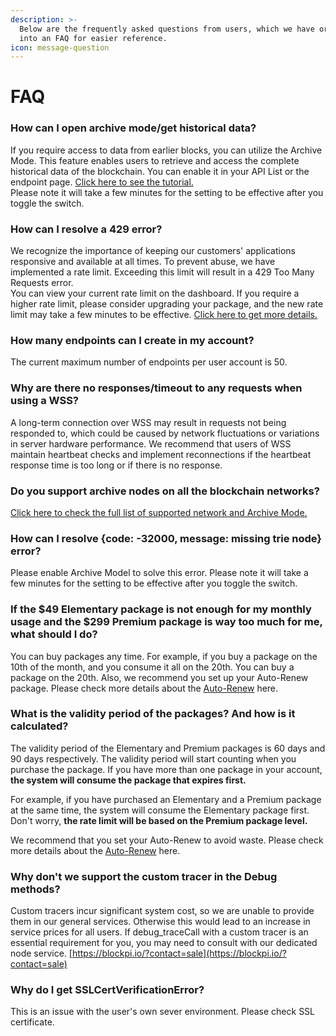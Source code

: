 ```yaml
---
description: >-
  Below are the frequently asked questions from users, which we have organized
  into an FAQ for easier reference.
icon: message-question
---
```


# FAQ

### **How can I open archive mode/get historical data?**

If you require access to data from earlier blocks, you can utilize the Archive Mode. This feature enables users to retrieve and access the complete historical data of the blockchain. You can enable it in your API List or the endpoint page. [Click here to see the tutorial.](../basic-tutorials/api-key/customize-endpoint-advanced-features.md)\
Please note it will take a few minutes for the setting to be effective after you toggle the switch.

### **How can I resolve a 429 error?**

We recognize the importance of keeping our customers' applications responsive and available at all times. To prevent abuse, we have implemented a rate limit. Exceeding this limit will result in a 429 Too Many Requests error.\
You can view your current rate limit on the dashboard. If you require a higher rate limit, please consider upgrading your package, and the new rate limit may take a few minutes to be effective. [Click here to get more details.](../pricing/pricing-and-rate-limit.md)

### **How many endpoints can I create in my account?**

The current maximum number of endpoints per user account is 50.

### **Why are there no responses/timeout to any requests when using a WSS?**

A long-term connection over WSS may result in requests not being responded to, which could be caused by network fluctuations or variations in server hardware performance. We recommend that users of WSS maintain heartbeat checks and implement reconnections if the heartbeat response time is too long or if there is no response.

### **Do you support archive nodes on all the blockchain networks?**

[Click here to check the full list of supported network and Archive Mode.](../build/supported-networks-and-advanced-features.md)

### **How can I resolve {code: -32000, message: missing trie node} error?**

Please enable Archive Model to solve this error. Please note it will take a few minutes for the setting to be effective after you toggle the switch.

### **If the $49 Elementary package is not enough for my monthly usage and the $299 Premium package is way too much for me, what should I do?**

You can buy packages any time. For example, if you buy a package on the 10th of the month, and you consume it all on the 20th. You can buy a package on the 20th. Also, we recommend you set up your Auto-Renew package. Please check more details about the [Auto-Renew](../pricing/auto-scaling-and-pay-as-you-go.md) here.

### **What is the validity period of the packages? And how is it calculated?**

The validity period of the Elementary and Premium packages is 60 days and 90 days respectively. The validity period will start counting when you purchase the package. If you have more than one package in your account, **the system will consume the package that expires first.**

For example, if you have purchased an Elementary and a Premium package at the same time, the system will consume the Elementary package first. Don't worry, **the rate limit will be based on the Premium package level.**

We recommend that you set your Auto-Renew to avoid waste. Please check more details about the [Auto-Renew](../pricing/auto-scaling-and-pay-as-you-go.md) here.

### **Why don't we support the custom tracer in the Debug methods?**

Custom tracers incur significant system cost, so we are unable to provide them in our general services. Otherwise this would lead to an increase in service prices for all users. If debug\_traceCall with a custom tracer is an essential requirement for you, you may need to consult with our dedicated node service. [https://blockpi.io/?contact=sale](https://blockpi.io/?contact=sale)

### **Why do I get SSLCertVerificationError?**

This is an issue with the user's own sever environment. Please check SSL certificate.
